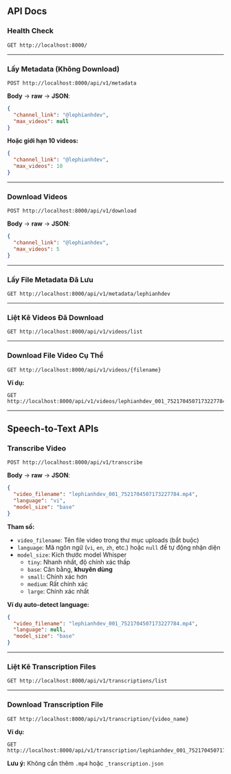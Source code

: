 ## API Docs

### Health Check
```
GET http://localhost:8000/
```

---

### Lấy Metadata (Không Download)
```
POST http://localhost:8000/api/v1/metadata
```

**Body** → **raw** → **JSON**:
```json
{
  "channel_link": "@lephianhdev",
  "max_videos": null
}
```

**Hoặc giới hạn 10 videos:**
```json
{
  "channel_link": "@lephianhdev",
  "max_videos": 10
}
```

---

### Download Videos
```
POST http://localhost:8000/api/v1/download
```

**Body** → **raw** → **JSON**:
```json
{
  "channel_link": "@lephianhdev",
  "max_videos": 5
}
```

---

### Lấy File Metadata Đã Lưu
```
GET http://localhost:8000/api/v1/metadata/lephianhdev
```

---

### Liệt Kê Videos Đã Download
```
GET http://localhost:8000/api/v1/videos/list
```

---

### Download File Video Cụ Thể
```
GET http://localhost:8000/api/v1/videos/{filename}
```

**Ví dụ:**
```
GET http://localhost:8000/api/v1/videos/lephianhdev_001_7521704507173227784.mp4
```

---

## Speech-to-Text APIs

### Transcribe Video
```
POST http://localhost:8000/api/v1/transcribe
```

**Body** → **raw** → **JSON**:
```json
{
  "video_filename": "lephianhdev_001_7521704507173227784.mp4",
  "language": "vi",
  "model_size": "base"
}
```

**Tham số:**
- `video_filename`: Tên file video trong thư mục uploads (bắt buộc)
- `language`: Mã ngôn ngữ (`vi`, `en`, `zh`, etc.) hoặc `null` để tự động nhận diện
- `model_size`: Kích thước model Whisper
  - `tiny`: Nhanh nhất, độ chính xác thấp
  - `base`: Cân bằng, **khuyên dùng**
  - `small`: Chính xác hơn
  - `medium`: Rất chính xác
  - `large`: Chính xác nhất

**Ví dụ auto-detect language:**
```json
{
  "video_filename": "lephianhdev_001_7521704507173227784.mp4",
  "language": null,
  "model_size": "base"
}
```

---

### Liệt Kê Transcription Files
```
GET http://localhost:8000/api/v1/transcriptions/list
```

---

### Download Transcription File
```
GET http://localhost:8000/api/v1/transcription/{video_name}
```

**Ví dụ:**
```
GET http://localhost:8000/api/v1/transcription/lephianhdev_001_7521704507173227784
```

**Lưu ý:** Không cần thêm `.mp4` hoặc `_transcription.json`